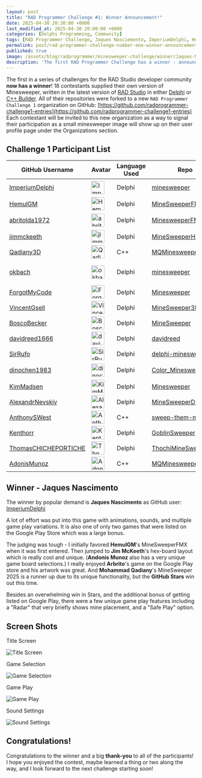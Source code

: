 ```yaml
---
layout: post
title: "RAD Programmer Challenge #1: Winner Announcement!"
date: 2025-04-30 20:30:00 +0000
last_modified_at: 2025-04-30 20:00:00 +0000
categories: [Delphi Programming, Community]
tags: [RAD Programmer Challenge, Jaques Nasciemento, ImperiumDelphi, HemulGM, abritolda1972, jimmckeeth, Qadiany3D, okbach, ForgotMyCode, VincentGsell, BoscoBecker, davidreed1666, SirRufo, dinochen1983, KimMadsen, AlexandrNevskiy, AnthonySWest, Kenthorr, ThomasCHICHEPORTICHE,AdonisMunoz]
permalink: post/rad-programmer-challenge-number-one-winner-announcement
published: true
image: /assets/blog/radprogrammer/minesweeper-challenge/winner/Jaques-Nascimento.jpg
description: 'The first RAD Programmer Challenge has a winner - announced today!'
---
```


The first in a series of challenges for the RAD Studio developer community **now has a winner**!  18 contestants supplied their own version of Minesweeper, written in the latest version of [RAD Studio](https://www.embarcadero.com/products/rad-studio) in either [Delphi](https://www.embarcadero.com/products/delphi) or [C++ Builder](https://www.embarcadero.com/products/cbuilder).  All of their repositories were forked to a new `RAD Programmer Challenge 1` organization on GitHub: [https://github.com/radprogrammer-challenge1-entries](https://github.com/radprogrammer-challenge1-entries)  Each contestant will be invited to this new organization as a way to signal their participation as a small minesweeper image will show up on their user profile page under the Organizations section.

## Challenge 1 Participant List

| GitHub Username | Avatar | Language Used | Repo | Stars | Other |
|---|---|---|---|---|--|
|[ImperiumDelphi](https://github.com/ImperiumDelphi)|<img src="https://avatars.githubusercontent.com/u/10120905?s=40&v=4" alt="ImperiumDelphi" style="width:35px; height:35px">  | Delphi | [minesweeper](https://github.com/ImperiumDelphi/minesweeper)  | 74 | [Google Play](https://play.google.com/store/apps/details?id=br.com.imperium.MineSweeper) |
| [HemulGM](https://github.com/HemulGM) | <img src="https://avatars.githubusercontent.com/u/22197242?s=40&v=4" alt="HemulGM" style="width:35px; height:35px">  | Delphi | [MineSweeperFMX](https://github.com/HemulGM/MineSweeperFMX)  | 44 | |
| [abritolda1972](https://github.com/abritolda1972) | <img src="https://avatars.githubusercontent.com/u/87702679?s=40&v=4" alt="abritolda1972" style="width:35px; height:35px">  | Delphi | [MinesweeperFMX](https://github.com/abritolda1972/MinesweeperFMX) | 25 | [Google Play](https://play.google.com/store/apps/details?id=com.abrito.Minesweeper) |
| [jimmckeeth](https://github.com/jimmckeeth) | <img src="https://avatars.githubusercontent.com/u/821930?s=40&v=4" alt="jimmckeeth" style="width:35px; height:35px">  | Delphi | [MineSweeperHex](https://github.com/jimmckeeth/MineSweeperHex)  | 16 | |
| [Qadiany3D](https://github.com/Qadiany3D) | <img src="https://avatars.githubusercontent.com/u/111756385?s=40&v=4" alt="Qadiany3D" style="width:35px; height:35px">  | C++ | [MQMinesweeper_2025](https://github.com/Qadiany3D/MQMinesweeper_2025) | 16 | |
| [okbach](https://github.com/okbach) | <img src="https://avatars.githubusercontent.com/u/33584599?s=40&v=4" alt="okbach" style="width:35px; height:35px">  | Delphi | [minesweeper](https://github.com/okbach/minesweeper)  | 13 | [YouTube Build Tutorial](https://youtu.be/7hGfkYp-KMM?list=PLMWIpy3fKtNwuv0lkc0Ys5O7bObzU1XJY) |
| [ForgotMyCode](https://github.com/ForgotMyCode) | <img src="https://avatars.githubusercontent.com/u/79061723?s=40&v=4" alt="ForgotMyCode" style="width:35px; height:35px"> | Delphi | [Minesweeper](https://github.com/ForgotMyCode/Minesweeper) | 11 | |
| [VincentGsell](https://github.com/VincentGsell) | <img src="https://avatars.githubusercontent.com/u/5397337?s=40&v=4" alt="VincentGsell" style="width:35px; height:35px"> | Delphi | [MineSweeper3D](https://github.com/VincentGsell/MineSweeper3D) | 11 | |
| [BoscoBecker](https://github.com/BoscoBecker) | <img src="https://avatars.githubusercontent.com/u/6303278?s=40&v=4" alt="BoscoBecker" style="width:35px; height:35px"> | Delphi | [MineSweeper](https://github.com/BoscoBecker/MineSweeper)  | 10 | |
| [davidreed1666](https://github.com/davidreed1666) | <img src="https://avatars.githubusercontent.com/u/13905284?s=40&v=4" alt="davidreed1666" style="width:35px; height:35px"> | Delphi | [davidreed](https://github.com/davidreed1666/davidreed)  | 10 | |
| [SirRufo](https://github.com/SirRufo) | <img src="https://avatars.githubusercontent.com/u/6330968?s=40&v=4" alt="SirRufo" style="width:35px; height:35px"> | Delphi | [delphi-minesweeper](https://github.com/SirRufo/delphi-minesweeper)  | 9 | |
| [dinochen1983](https://github.com/dinochen1983) | <img src="https://avatars.githubusercontent.com/u/27854264?s=40&v=4" alt="dinochen1983" style="width:35px; height:35px"> | Delphi | [Color_Minesweeper](https://github.com/dinochen1983/Color_Minesweeper)  | 9 | [Blog Article](http://dinochen.com/article.asp?id=466)|
| [KimMadsen](https://github.com/KimMadsen) | <img src="https://avatars.githubusercontent.com/u/86893031?s=40&v=4" alt="KimMadsen" style="width:35px; height:35px"> | Delphi | [Minesweeper](https://github.com/KimMadsen/Minesweeper)  | 9 | |
| [AlexandrNevskiy](https://github.com/AlexandrNevskiy) | <img src="https://avatars.githubusercontent.com/u/206868274?s=40&v=4" alt="AlexandrNevskiy" style="width:35px; height:35px"> | Delphi | [MineSweeperD12](https://github.com/AlexandrNevskiy/MineSweeperD12)  | 8 | |
| [AnthonySWest](https://github.com/AnthonySWest) | <img src="https://avatars.githubusercontent.com/u/103100009?s=40&v=4" alt="AnthonySWest" style="width:35px; height:35px"> | C++ | [sweep-them-mines](https://github.com/AnthonySWest/sweep-them-mines)  | 7 | |
| [Kenthorr](https://github.com/Kenthorr) | <img src="https://avatars.githubusercontent.com/u/61025441?s=40&v=4" alt="Kenthorr" style="width:35px; height:35px"> | Delphi | [GoblinSweeper](https://github.com/Kenthorr/GoblinSweeper)  | 7 | |
| [ThomasCHICHEPORTICHE](https://github.com/ThomasCHICHEPORTICHE) | <img src="https://avatars.githubusercontent.com/u/17219614?s=40&v=4" alt="ThomasCHICHEPORTICHE" style="width:35px; height:35px"> | Delphi | [ThochiMineSweeper](https://github.com/ThomasCHICHEPORTICHE/ThochiMineSweeper)  | 6 | |
| [AdonisMunoz](https://github.com/AdonisMunoz) | <img src="https://avatars.githubusercontent.com/u/120043556?s=40&v=4" alt="AdonisMunoz" style="width:35px; height:35px"> | C++ | [MQMinesweeper_2025](https://github.com/AdonisMunoz/MQMinesweeper_2025)  | 1 | |


## Winner - Jaques Nascimento


The winner by popular demand is **Jaques Nascimento** as GitHub user: [ImperiumDelphi](https://github.com/ImperiumDelphi)  

A lot of effort was put into this game with animations, sounds, and multiple game play variations.  It is also one of only two games that were listed on the Google Play Store which was a large bonus.

The judging was tough - I initially favored **HemulGM**'s MineSweeperFMX when it was first entered.  Then jumped to **Jim McKeeth**'s hex-board layout which is really cool and unique.  (**Andonis Munoz** also has a very unique game board selections.)  I really enjoyed **Arbrito**'s game on the Google Play store and his artwork was great. And **Mohammad Qadiany**'s MineSweeper 2025 is a runner up due to its unique functionality, but the **GitHub Stars** win out this time.  

Besides an overwhelming win in Stars, and the additional bonus of getting listed on Google Play, there were a few unique game play features including a "Radar" that very briefly shows mine placement, and a "Safe Play" option.  


## Screen Shots
Title Screen 

![Title Screen](/assets/blog/radprogrammer/minesweeper-challenge/winner/TitleScreen.png)

Game Selection

![Game Selection](/assets/blog/radprogrammer/minesweeper-challenge/winner/GameSelection.png)

Game Play

![Game Play](/assets/blog/radprogrammer/minesweeper-challenge/winner/GamePlay.png)

Sound Settings

![Sound Settings](/assets/blog/radprogrammer/minesweeper-challenge/winner/SoundSettings.png)


## Congratulations!

Congratulations to the winner and a big **thank-you** to all of the participants!  I hope you enjoyed the contest, maybe learned a thing or two along the way, and I look forward to the next challenge starting soon!



